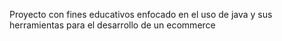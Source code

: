 Proyecto con fines educativos enfocado en el uso de java y sus herramientas para el desarrollo de un ecommerce
